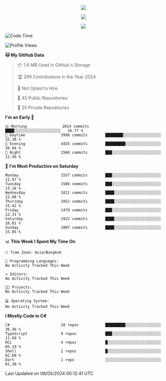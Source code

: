 <p align="center">
  <a href="say-hi.gif"> 
    <img align="center" src="say-hi.gif"/>
  </a>
</p>
<p align="center">
  <a href="https://github.com/htthinh1999">
    <img align="center" src="https://github-readme-stats-kappa-pink.vercel.app/api?username=htthinh1999&show_icons=true&count_private=true&theme=dracula"/>
  </a>
</p>
<p align="center">
  <a href="https://github.com/htthinh1999">
    <img src="https://github-readme-stats-kappa-pink.vercel.app/api/top-langs/?username=htthinh1999&layout=compact&langs_count=6&count_private=true&hide=tsql,hlsl,glsl,shaderlab&theme=dracula"/>
  </a>
</p>

<!--START_SECTION:waka-->
![Code Time](http://img.shields.io/badge/Code%20Time-0%20secs-blue)

![Profile Views](http://img.shields.io/badge/Profile%20Views-0-blue)

**🐱 My GitHub Data** 

> 📦 1.6 MB Used in GitHub's Storage 
 > 
> 🏆 299 Contributions in the Year 2024
 > 
> 🚫 Not Opted to Hire
 > 
> 📜 45 Public Repositories 
 > 
> 🔑 25 Private Repositories 
 > 
**I'm an Early 🐤** 

```text
🌞 Morning                2014 commits        ████░░░░░░░░░░░░░░░░░░░░░   16.77 % 
🌆 Daytime                3998 commits        ████████░░░░░░░░░░░░░░░░░   33.30 % 
🌃 Evening                4435 commits        █████████░░░░░░░░░░░░░░░░   36.94 % 
🌙 Night                  1560 commits        ███░░░░░░░░░░░░░░░░░░░░░░   12.99 % 
```
📅 **I'm Most Productive on Saturday** 

```text
Monday                   1557 commits        ███░░░░░░░░░░░░░░░░░░░░░░   12.97 % 
Tuesday                  1580 commits        ███░░░░░░░░░░░░░░░░░░░░░░   13.16 % 
Wednesday                1811 commits        ████░░░░░░░░░░░░░░░░░░░░░   15.08 % 
Thursday                 1852 commits        ████░░░░░░░░░░░░░░░░░░░░░   15.42 % 
Friday                   1478 commits        ███░░░░░░░░░░░░░░░░░░░░░░   12.31 % 
Saturday                 1922 commits        ████░░░░░░░░░░░░░░░░░░░░░   16.01 % 
Sunday                   1807 commits        ████░░░░░░░░░░░░░░░░░░░░░   15.05 % 
```


📊 **This Week I Spent My Time On** 

```text
🕑︎ Time Zone: Asia/Bangkok

💬 Programming Languages: 
No Activity Tracked This Week

🔥 Editors: 
No Activity Tracked This Week

🐱‍💻 Projects: 
No Activity Tracked This Week

💻 Operating System: 
No Activity Tracked This Week
```

**I Mostly Code in C#** 

```text
C#                       28 repos            █████████░░░░░░░░░░░░░░░░   36.36 % 
TypeScript               9 repos             ███░░░░░░░░░░░░░░░░░░░░░░   11.69 % 
HCL                      4 repos             █░░░░░░░░░░░░░░░░░░░░░░░░   05.19 % 
Shell                    2 repos             █░░░░░░░░░░░░░░░░░░░░░░░░   02.60 % 
Dart                     1 repo              ░░░░░░░░░░░░░░░░░░░░░░░░░   01.30 % 
```




 Last Updated on 08/05/2024 00:12:41 UTC
<!--END_SECTION:waka-->
